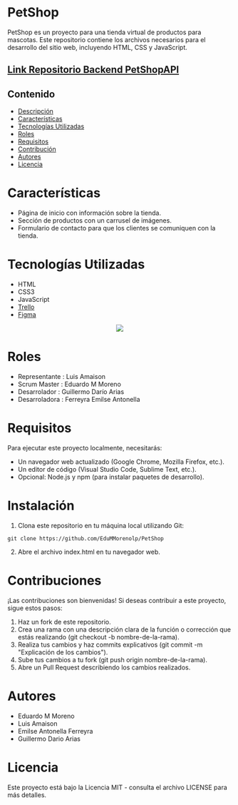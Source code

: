 # PetShop

PetShop es un proyecto para una tienda virtual de productos para mascotas. Este repositorio contiene los archivos necesarios para el desarrollo del sitio web, incluyendo HTML, CSS y JavaScript.

## [Link Repositorio Backend PetShopAPI](https://github.com/EduMMorenolp/PetShopAPI)

## Contenido

- [Descripción](#petshop)
- [Características](#características)
- [Tecnologías Utilizadas](#tecnologías-utilizadas)
- [Roles](#roles)
- [Requisitos](#requisitos)
- [Contribución](#contribuciones)
- [Autores](#autores)
- [Licencia](#licencia)

# Características
- Página de inicio con información sobre la tienda.
- Sección de productos con un carrusel de imágenes.
- Formulario de contacto para que los clientes se comuniquen con la tienda.

# Tecnologías Utilizadas

* HTML
* CSS3
* JavaScript
* [Trello](https://trello.com/b/IsmsZJQY)
* [Figma](https://www.figma.com/file/jOf4Ulvs9djb5bw7Rew1sg/UML-PetShop?type=whiteboard&node-id=0-1&t=MdLPax89qCqaJfmv-0)

<p align="center">
  <a href="">
    <img src="https://skillicons.dev/icons?i=html,css,js,figma&perline=14" />
  </a>
</p>

# Roles

* Representante : Luis Amaison
* Scrum Master : Eduardo M Moreno
* Desarrolador : Guillermo Darío Arias
* Desarroladora : Ferreyra Emilse Antonella

# Requisitos
Para ejecutar este proyecto localmente, necesitarás:
* Un navegador web actualizado (Google Chrome, Mozilla Firefox, etc.).
* Un editor de código (Visual Studio Code, Sublime Text, etc.).
* Opcional: Node.js y npm (para instalar paquetes de desarrollo).

# Instalación

1. Clona este repositorio en tu máquina local utilizando Git:

```
git clone https://github.com/EduMMorenolp/PetShop
```

2. Abre el archivo index.html en tu navegador web.

# Contribuciones
¡Las contribuciones son bienvenidas! Si deseas contribuir a este proyecto, sigue estos pasos:

1. Haz un fork de este repositorio.
2. Crea una rama con una descripción clara de la función o corrección que estás realizando (git checkout -b nombre-de-la-rama).
3. Realiza tus cambios y haz commits explicativos (git commit -m "Explicación de los cambios").
4. Sube tus cambios a tu fork (git push origin nombre-de-la-rama).
5. Abre un Pull Request describiendo los cambios realizados.

# Autores
- Eduardo M Moreno
- Luis Amaison
- Emilse Antonella Ferreyra
- Guillermo Dario Arias

# Licencia
Este proyecto está bajo la Licencia MIT - consulta el archivo LICENSE para más detalles.

